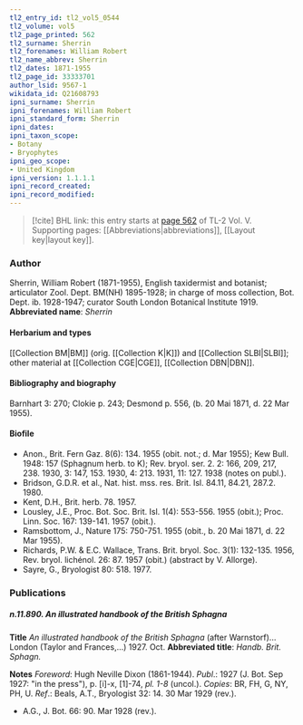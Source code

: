 ```yaml
---
tl2_entry_id: tl2_vol5_0544
tl2_volume: vol5
tl2_page_printed: 562
tl2_surname: Sherrin
tl2_forenames: William Robert
tl2_name_abbrev: Sherrin
tl2_dates: 1871-1955
tl2_page_id: 33333701
author_lsid: 9567-1
wikidata_id: Q21608793
ipni_surname: Sherrin
ipni_forenames: William Robert
ipni_standard_form: Sherrin
ipni_dates: 
ipni_taxon_scope: 
- Botany
- Bryophytes
ipni_geo_scope: 
- United Kingdom
ipni_version: 1.1.1.1
ipni_record_created: 
ipni_record_modified:
---
```



> [!cite] BHL link: this entry starts at [page 562](https://www.biodiversitylibrary.org/page/33333701) of TL-2 Vol. V.
> Supporting pages: [[Abbreviations|abbreviations]], [[Layout key|layout key]].

### Author

Sherrin, William Robert (1871-1955), English taxidermist and botanist; articulator Zool. Dept. BM(NH) 1895-1928; in charge of moss collection, Bot. Dept. ib. 1928-1947; curator South London Botanical Institute 1919. 
**Abbreviated name**: *Sherrin*

#### Herbarium and types

[[Collection BM|BM]] (orig. [[Collection K|K]]) and [[Collection SLBI|SLBI]]; other material at [[Collection CGE|CGE]], [[Collection DBN|DBN]].

#### Bibliography and biography

Barnhart 3: 270; Clokie p. 243; Desmond p. 556, (b. 20 Mai 1871, d. 22 Mar 1955).

#### Biofile

- Anon., Brit. Fern Gaz. 8(6): 134. 1955 (obit. not.; d. Mar 1955); Kew Bull. 1948: 157 (Sphagnum herb. to K); Rev. bryol. ser. 2. 2: 166, 209, 217, 238. 1930, 3: 147, 153. 1930, 4: 213. 1931, 11: 127. 1938 (notes on publ.).
- Bridson, G.D.R. et al., Nat. hist. mss. res. Brit. Isl. 84.11, 84.21, 287.2. 1980.
- Kent, D.H., Brit. herb. 78. 1957.
- Lousley, J.E., Proc. Bot. Soc. Brit. Isl. 1(4): 553-556. 1955 (obit.); Proc. Linn. Soc. 167: 139-141. 1957 (obit.).
- Ramsbottom, J., Nature 175: 750-751. 1955 (obit., b. 20 Mai 1871, d. 22 Mar 1955).
- Richards, P.W. & E.C. Wallace, Trans. Brit. bryol. Soc. 3(1): 132-135. 1956, Rev. bryol. lichénol. 26: 87. 1957 (obit.) (abstract by V. Allorge).
- Sayre, G., Bryologist 80: 518. 1977.

### Publications

##### n.11.890. An illustrated handbook of the British Sphagna

**Title**
*An illustrated handbook of the British Sphagna* (after Warnstorf)... London (Taylor and Frances,...) 1927. Oct.
**Abbreviated title**: *Handb. Brit. Sphagn.*

**Notes**
*Foreword*: Hugh Neville Dixon (1861-1944).
*Publ*.: 1927 (J. Bot. Sep 1927: "in the press"), p. \[i\]-x, \[1\]-74, *pl. 1-8* (uncol.). *Copies*: BR, FH, G, NY, PH, U.
*Ref*.: Beals, A.T., Bryologist 32: 14. 30 Mar 1929 (rev.).
- A.G., J. Bot. 66: 90. Mar 1928 (rev.).

